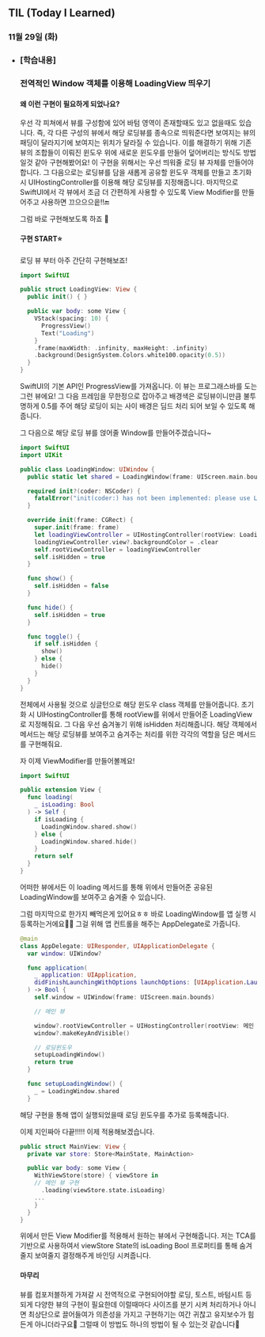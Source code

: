 ## TIL (Today I Learned)

### 11월 29일 (화)   

- ### [학습내용] 
  ### 전역적인 Window 객체를 이용해 LoadingView 띄우기
    #### 왜 이런 구현이 필요하게 되었나요?

    우선 각 피쳐에서 뷰를 구성함에 있어 바텀 영역이 존재할때도 있고 없을때도 있습니다.
    즉, 각 다른 구성의 뷰에서 해당 로딩뷰를 종속으로 띄워준다면 보여지는 뷰의 패딩이 달라지기에 보여지는 위치가 달라질 수 있습니다.
    이를 해결하기 위해 기존 뷰의 조합들이 이뤄진 윈도우 위에 새로운 윈도우를 만들어 덮어버리는 방식도 방법일것 같아 구현해봤어요!
    이 구현을 위해서는 우선 띄워줄 로딩 뷰 자체를 만들어야 합니다.
    그 다음으로는 로딩뷰를 담을 새롭게 공유할 윈도우 객체를 만들고 초기화 시 UIHostingController를 이용해 해당 로딩뷰를 지정해줍니다.
    마지막으로 SwiftUI에서 각 뷰에서 조금 더 간편하게 사용할 수 있도록 View Modifier를 만들어주고 사용하면 끄으으으읕!!🔚

    그럼 바로 구현해보도록 하죠 🙌
    #### 구현 START⭐️

    로딩 뷰 부터 아주 간단히 구현해보죠!
    ```swift
    import SwiftUI

    public struct LoadingView: View {
      public init() { }

      public var body: some View {
        VStack(spacing: 10) {
          ProgressView()
          Text("Loading")
        }
        .frame(maxWidth: .infinity, maxHeight: .infinity)
        .background(DesignSystem.Colors.white100.opacity(0.5))
      }
    }
    ```
    SwiftUI의 기본 API인 ProgressView를 가져옵니다.
    이 뷰는 프로그래스바를 도는 그런 뷰에요!
    그 다음 프레임을 무한정으로 잡아주고 배경색은 로딩뷰이니만큼 불투명하게 0.5를 주어 해당 로딩이 되는 사이 배경은 딤드 처리 되어 보일 수 있도록 해줍니다.

    그 다음으로 해당 로딩 뷰를 얹어줄 Window를 만들어주겠습니다~
    ```swift
    import SwiftUI
    import UIKit

    public class LoadingWindow: UIWindow {
      public static let shared = LoadingWindow(frame: UIScreen.main.bounds)

      required init?(coder: NSCoder) {
        fatalError("init(coder:) has not been implemented: please use LoadingWindow.shared")
      }

      override init(frame: CGRect) {
        super.init(frame: frame)
        let loadingViewController = UIHostingController(rootView: LoadingView())
        loadingViewController.view?.backgroundColor = .clear
        self.rootViewController = loadingViewController
        self.isHidden = true
      }

      func show() {
        self.isHidden = false
      }

      func hide() {
        self.isHidden = true
      }

      func toggle() {
        if self.isHidden {
          show()
        } else {
          hide()
        }
      }
    }
    ```
    전체에서 사용될 것으로 싱글턴으로 해당 윈도우 class 객체를 만들어줍니다.
    초기화 시 UIHostingController를 통해 rootView를 위에서 만들어준 LoadingView로 지정해줘요.
    그 다음 우선 숨겨놓기 위해 isHidden 처리해줍니다.
    해당 객체에서 메서드는 해당 로딩뷰를 보여주고 숨겨주는 처리를 위한 각각의 역할을 담은 메서드를 구현해줘요.

    자 이제 ViewModifier를 만들어볼께요!
    ```swift
    import SwiftUI

    public extension View {
      func loading(
        _ isLoading: Bool
      ) -> Self {
        if isLoading {
          LoadingWindow.shared.show()
        } else {
          LoadingWindow.shared.hide()
        }
        return self
      }
    }
    ```
    어떠한 뷰에서든 이 loading 메서드를 통해 위에서 만들어준 공유된 LoadingWindow를 보여주고 숨겨줄 수 있습니다.

    그럼 마지막으로 한가지 빼먹은게 있어요ㅎㅎ
    바로 LoadingWindow를 앱 실행 시 등록하는거에요🙋🏻
    그걸 위해 앱 컨트롤을 해주는 AppDelegate로 가줍니다.
    ```swift
    @main
    class AppDelegate: UIResponder, UIApplicationDelegate {
      var window: UIWindow?

      func application(
        _ application: UIApplication,
        didFinishLaunchingWithOptions launchOptions: [UIApplication.LaunchOptionsKey: Any]?
      ) -> Bool {
        self.window = UIWindow(frame: UIScreen.main.bounds)

        // 메인 뷰

        window?.rootViewController = UIHostingController(rootView: 메인 뷰)
        window?.makeKeyAndVisible()

        // 로딩윈도우
        setupLoadingWindow()
        return true
      }

      func setupLoadingWindow() {
        _ = LoadingWindow.shared
      }
    ```
    해당 구현을 통해 앱이 실행되었을때 로딩 윈도우를 추가로 등록해줍니다.

    이제 지인짜아 다끝!!!!!
    이제 적용해보겠습니다.
    ```swift
    public struct MainView: View {
      private var store: Store<MainState, MainAction>

      public var body: some View {
        WithViewStore(store) { viewStore in
        // 메인 뷰 구현
          .loading(viewStore.state.isLoading)
        ...
        }
      }
    }
    ```
    위에서 만든 View Modifier를 적용해서 원하는 뷰에서 구현해줍니다.
    저는 TCA를 기반으로 사용하여서 viewStore State의 isLoading Bool 프로퍼티를 통해 숨겨줄지 보여줄지 결정해주게 바인딩 시켜줍니다.


    #### 마무리

    뷰를 컴포저블하게 가져갈 시 전역적으로 구현되어야할 로딩, 토스트, 바텀시트 등 되게 다양한 뷰의 구현이 필요한데 이럴때마다 사이즈를 분기 시켜 처리하거나 아니면 최상단으로 끌어들여가 의존성을 가지고 구현하기는 여간 귀찮고 유지보수가 힘든게 아니더라구요🥲
    그럴때 이 방법도 하나의 방법이 될 수 있는것 같습니다🙌

